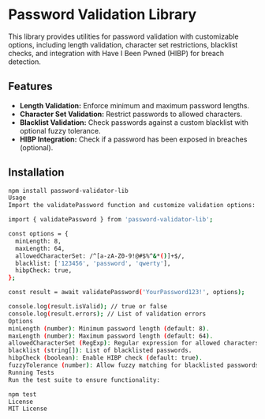 # Password Validation Library

This library provides utilities for password validation with customizable options, including length validation, character set restrictions, blacklist checks, and integration with Have I Been Pwned (HIBP) for breach detection.

## Features

- **Length Validation:** Enforce minimum and maximum password lengths.
- **Character Set Validation:** Restrict passwords to allowed characters.
- **Blacklist Validation:** Check passwords against a custom blacklist with optional fuzzy tolerance.
- **HIBP Integration:** Check if a password has been exposed in breaches (optional).

## Installation

```bash
npm install password-validator-lib
Usage
Import the validatePassword function and customize validation options:

import { validatePassword } from 'password-validator-lib';

const options = {
  minLength: 8,
  maxLength: 64,
  allowedCharacterSet: /^[a-zA-Z0-9!@#$%^&*()]+$/,
  blacklist: ['123456', 'password', 'qwerty'],
  hibpCheck: true,
};

const result = await validatePassword('YourPassword123!', options);

console.log(result.isValid); // true or false
console.log(result.errors); // List of validation errors
Options
minLength (number): Minimum password length (default: 8).
maxLength (number): Maximum password length (default: 64).
allowedCharacterSet (RegExp): Regular expression for allowed characters.
blacklist (string[]): List of blacklisted passwords.
hibpCheck (boolean): Enable HIBP check (default: true).
fuzzyTolerance (number): Allow fuzzy matching for blacklisted passwords (default: 3).
Running Tests
Run the test suite to ensure functionality:

npm test
License
MIT License